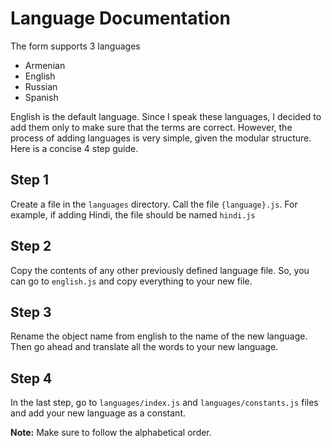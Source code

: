 # Language Documentation

The form supports 3 languages

* Armenian
* English
* Russian
* Spanish

English is the default language. Since I speak these languages, I decided to add them only to make sure that the terms are correct. However, the process of adding languages is very simple, given the modular structure. Here is a concise 4 step guide.

## Step 1

Create a file in the `languages` directory. Call the file `{language}.js`. For example, if adding Hindi, the file should be named `hindi.js`

## Step 2

Copy the contents of any other previously defined language file. So, you can go to `english.js` and copy everything to your new file. 

## Step 3

Rename the object name from english to the name of the new language. Then go ahead and translate all the words to your new language.

## Step 4

In the last step, go to `languages/index.js` and `languages/constants.js` files and add your new language as a constant. 

**Note:** Make sure to follow the alphabetical order.